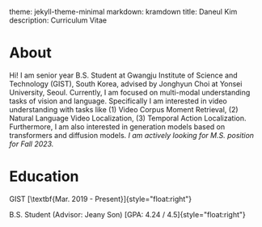theme: jekyll-theme-minimal
markdown: kramdown
title: Daneul Kim
description: Curriculum Vitae

# About
Hi! I am senior year B.S. Student at Gwangju Institute of Science and Technology (GIST), South Korea, advised by Jonghyun Choi at Yonsei University, Seoul.
Currently, I am focused on multi-modal understanding tasks of vision and language. 
Specifically I am interested in video understanding with tasks like (1) Video Corpus Moment Retrieval, (2) Natural Language Video Localization, (3) Temporal Action Localization.
Furthermore, I am also interested in generation models based on transformers and diffusion models.
*I am actively looking for M.S. position for Fall 2023.*

# Education
GIST [\textbf{Mar. 2019 - Present}]{style="float:right"}

B.S. Student (Advisor: Jeany Son) [GPA: 4.24 / 4.5]{style="float:right"}
